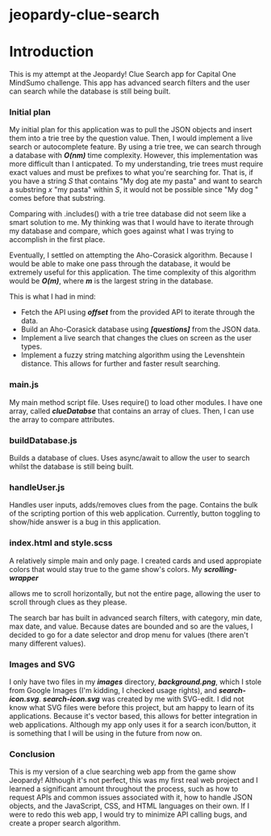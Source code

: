 # jeopardy-clue-search

# Introduction

This is my attempt at the Jeopardy! Clue Search app for Capital One MindSumo challenge.
This app has advanced search filters and the user can search while the database is still
being built.

### Initial plan

My initial plan for this application was to pull the JSON objects and insert
them into a trie tree by the question value. Then, I would implement a live
search or autocomplete feature. By using a trie tree, we can search through
a database with ***O(nm)*** time complexity. However, this implementation
was more difficult than I anticpated. To my understanding, trie trees must
require exact values and must be prefixes to what you're searching for. That is,
if you have a string *S* that contains "My dog ate my pasta" and want to search a
substring *x* "my pasta" within *S*, it would not be possible
since "My dog " comes before that substring.

Comparing with .includes() with a trie tree database did not seem like a smart
solution to me. My thinking was that I would have to iterate through my database
and compare, which goes against what I was trying to accomplish in the first place.

Eventually, I settled on attempting the Aho-Corasick algorithm. Because
I would be able to make one pass through the database, it would be extremely useful
for this application. The time complexity of this algorithm would be ***O(m)***, where
***m*** is the largest string in the database.

This is what I had in mind:
* Fetch the API using ***offset*** from the provided API to iterate through the data.
* Build an Aho-Corasick database using ***[questions]*** from the JSON data.
* Implement a live search that changes the clues on screen as the user types.
* Implement a fuzzy string matching algorithm using the Levenshtein distance. This
allows for further and faster result searching.

### main.js

My main method script file. Uses require() to load other modules. I have one array,
called ***clueDatabse*** that contains an array of clues. Then, I can use the array
to compare attributes.


### buildDatabase.js

Builds a database of clues. Uses async/await to allow the user to search whilst the
database is still being built.

### handleUser.js

Handles user inputs, adds/removes clues from the page. Contains the bulk of the scripting
portion of this web application. Currently, button toggling to show/hide answer is a bug
in this application.

### index.html and style.scss

A relatively simple main and only page. I created cards and used appropiate colors that
would stay true to the game show's colors. My ***scrolling-wrapper*** **<div>** allows
me to scroll horizontally, but not the entire page, allowing the user to scroll through
clues as they please.

The search bar has built in advanced search filters, with category, min date, max date,
and value. Because dates are bounded and so are the values, I decided to go for
a date selector and drop menu for values (there aren't many different values).

### Images and SVG

I only have two files in my ***images*** directory, ***background.png***, which I stole
from Google Images (I'm kidding, I checked usage rights), and ***search-icon.svg***.
***search-icon.svg*** was created by me with SVG-edit. I did not know what SVG files were
before this project, but am happy to learn of its applications. Because it's vector based,
this allows for better integration in web applications. Although my app only uses it for
a search icon/button, it is something that I will be using in the future from now on.

### Conclusion

This is my version of a clue searching web app from the game show Jeopardy! Although it's
not perfect, this was my first real web project and I learned a significant amount throughout
the process, such as how to request APIs and common issues associated with it, how to handle
JSON objects, and the JavaScript, CSS, and HTML languages on their own. If I were to redo this
web app, I would try to minimize API calling bugs, and create a proper search algorithm.

